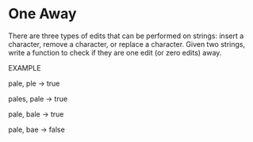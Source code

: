 # One Away
There are three types of edits that can be performed on strings: insert a character,
remove a character, or replace a character. Given two strings, write a function to check if they are
one edit (or zero edits) away.

EXAMPLE

pale, ple -> true

pales, pale -> true

pale, bale -> true

pale, bae -> false